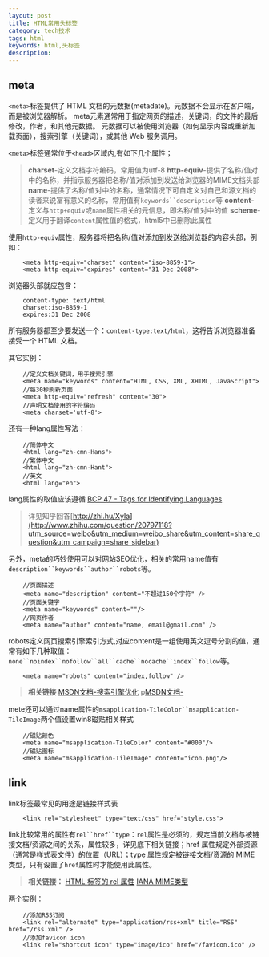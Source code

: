 ```yaml
---
layout: post
title: HTML常用头标签
category: tech技术
tags: html
keywords: html,头标签
description:
---
```


## meta

`<meta>`标签提供了 HTML 文档的元数据(metadate)。元数据不会显示在客户端，而是被浏览器解析。
meta元素通常用于指定网页的描述，关键词，的文件的最后修改，作者，和其他元数据。
元数据可以被使用浏览器（如何显示内容或重新加载页面），搜索引擎（关键词），或其他 Web 服务调用。

`<meta>`标签通常位于`<head>`区域内,有如下几个属性；

>__charset__-定义文档字符编码，常用值为utf-8
>__http-equiv__-提供了名称/值对中的名称，并指示服务器把名称/值对添加到发送给浏览器的MIME文档头部
>__name__-提供了名称/值对中的名称，通常情况下可自定义对自己和源文档的读者来说富有意义的名称，常用值有`keywords``description`等
>__content__-定义与`http+equiv`或`name`属性相关的元信息，即名称/值对中的值
>__scheme__-定义用于翻译`content`属性值的格式，html5中已删除此属性

<!-- more -->

使用`http-equiv`属性，服务器将把名称/值对添加到发送给浏览器的内容头部，例如：

		<meta http-equiv="charset" content="iso-8859-1">
		<meta http-equiv="expires" content="31 Dec 2008">

浏览器头部就应包含：

		content-type: text/html
		charset:iso-8859-1
		expires:31 Dec 2008

所有服务器都至少要发送一个：`content-type:text/html`，这将告诉浏览器准备接受一个 HTML 文档。


其它实例：

		//定义文档关键词，用于搜索引擎
		<meta name="keywords" content="HTML, CSS, XML, XHTML, JavaScript">
		//每30秒刷新页面
		<meta http-equiv="refresh" content="30">
		//声明文档使用的字符编码
		<meta charset='utf-8'>

还有一种lang属性写法：

		//简体中文
		<html lang="zh-cmn-Hans">
		//繁体中文
		<html lang="zh-cmn-Hant">
		//英文
		<html lang="en">

lang属性的取值应该遵循 [BCP 47 - Tags for Identifying Languages](http://tools.ietf.org/html/bcp47)

>详见知乎回答[http://zhi.hu/XyIa](http://www.zhihu.com/question/20797118?utm_source=weibo&utm_medium=weibo_share&utm_content=share_question&utm_campaign=share_sidebar)

另外，meta的巧妙使用可以对网站SEO优化，相关的常用name值有`description``keywords``author``robots`等。

		//页面描述
		<meta name="description" content="不超过150个字符" />
		//页面关键字
		<meta name="keywords" content=""/>
		//网页作者
		<meta name="author" content="name, email@gmail.com" />

robots定义网页搜索引擎索引方式,对应content是一组使用英文逗号分割的值，通常有如下几种取值：`none``noindex``nofollow``all``cache``nocache``index``follow`等。

		<meta name="robots" content="index,follow" />

>__相关链接__
>[MSDN文档-搜索引擎优化](https://msdn.microsoft.com/zh-cn/library/ff723998(v=expression.40).aspx)
>p[MSDN文档-<meta name="robots">](https://msdn.microsoft.com/zh-cn/library/ff724037(v=expression.40).aspx)

mete还可以通过name属性的`msapplication-TileColor``msapplication-TileImage`两个值设置win8磁贴相关样式

		//磁贴颜色
		<meta name="msapplication-TileColor" content="#000"/>
		//磁贴图标
		<meta name="msapplication-TileImage" content="icon.png"/>

## link

link标签最常见的用途是链接样式表

		<link rel="stylesheet" type="text/css" href="style.css">

link比较常用的属性有`rel``href``type`：`rel`属性是必须的，规定当前文档与被链接文档/资源之间的关系，属性较多，详见底下相关链接；href 属性规定外部资源（通常是样式表文件）的位置（URL）；type 属性规定被链接文档/资源的 MIME 类型，只有设置了`href`属性时才能使用此属性。



>__相关链接：__
>[HTML <link> 标签的 rel 属性](http://www.w3school.com.cn/tags/att_link_rel.asp)
>[IANA MIME类型](http://www.iana.org/assignments/media-types/media-types.xhtml)

两个实例：

		//添加RSS订阅
		<link rel="alternate" type="application/rss+xml" title="RSS" href="/rss.xml" />
		//添加favicon icon
		<link rel="shortcut icon" type="image/ico" href="/favicon.ico" />
<!--stackedit_data:
eyJoaXN0b3J5IjpbMTg4MTk3MjY1XX0=
-->